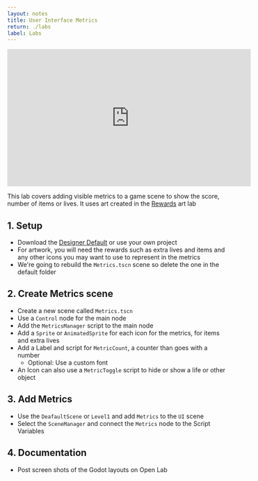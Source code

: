 ```yaml
---
layout: notes
title: User Interface Metrics
return: ./labs
label: Labs
---
```



<iframe width="560" height="315" src="https://www.youtube.com/embed/5xbeB4as8Lg?rel=0" frameborder="0" allowfullscreen></iframe>

This lab covers adding visible metrics to a game scene to show the score, number of items or lives.  It uses art created in the [Rewards](2-3_Rewards) art lab 

## 1. Setup
- Download the [Designer Default](./Designer_Default.zip) or use your own project
- For artwork, you will need the rewards such as extra lives and items and any other icons you may want to use to represent in the metrics
- We're going to rebuild the `Metrics.tscn` scene so delete the one in the default folder

## 2. Create Metrics scene
- Create a new scene called `Metrics.tscn`
- Use a `Control` node for the main node
- Add the `MetricsManager` script to the main node
- Add a `Sprite` or `AnimatedSprite` for each icon for the metrics, for items and extra lives
- Add a Label and script for `MetricCount`, a counter than goes with a number
	- Optional: Use a custom font
- An Icon can also use a `MetricToggle` script to hide or show a life or other object

## 3. Add Metrics
- Use the `DeafaultScene` or `Level1` and add `Metrics` to the `UI` scene
- Select the `SceneManager` and connect the `Metrics` node to the Script Variables

## 4. Documentation
- Post screen shots of the Godot layouts on Open Lab
